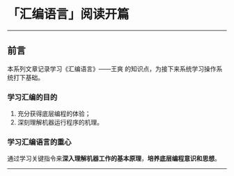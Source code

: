 # 「汇编语言」阅读开篇


---

## 前言

本系列文章记录学习《汇编语言》——王爽 的知识点，为接下来系统学习操作系统打下基础。

### 学习汇编的目的

1. 充分获得底层编程的体验；
2. 深刻理解机器运行程序的机理。

### 学习汇编语言的重心

通过学习关键指令来**深入理解机器工作的基本原理**，**培养底层编程意识和思想**。

---
